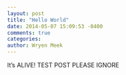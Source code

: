 ```yaml
---
layout: post
title: "Hello World"
date: 2014-05-07 15:09:53 -0400
comments: true
categories: 
author: Wryen Meek
---
```


It’s ALIVE!
TEST POST PLEASE IGNORE